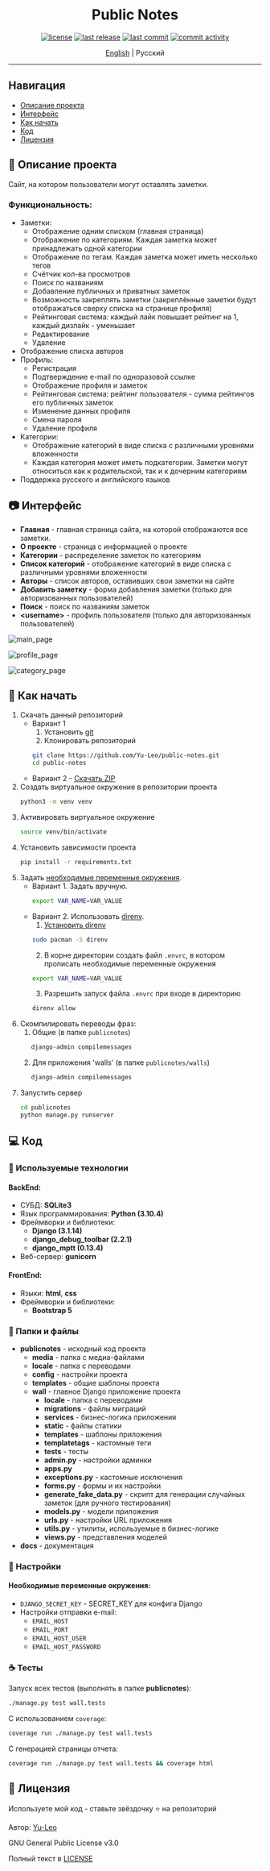 <h1 align="center"> Public Notes </h1>

<p align="center">
  <a href="https://github.com/Yu-Leo/public-notes/blob/main/LICENSE" target="_blank"> <img alt="license" src="https://img.shields.io/github/license/Yu-Leo/public-notes?style=for-the-badge&labelColor=090909"></a>
  <a href="https://github.com/Yu-Leo/public-notes/releases/latest" target="_blank"> <img alt="last release" src="https://img.shields.io/github/v/release/Yu-Leo/public-notes?style=for-the-badge&labelColor=090909"></a>
  <a href="https://github.com/Yu-Leo/public-notes/commits/main" target="_blank"> <img alt="last commit" src="https://img.shields.io/github/last-commit/Yu-Leo/public-notes?style=for-the-badge&labelColor=090909"></a>
  <a href="https://github.com/Yu-Leo/public-notes/graphs/contributors" target="_blank"> <img alt="commit activity" src="https://img.shields.io/github/commit-activity/m/Yu-Leo/public-notes?style=for-the-badge&labelColor=090909"></a>


<p align="center">
<a href="./PN_README.md">English</a> | Русский
</p>

<hr>

## Навигация

* [Описание проекта](#chapter-0)
* [Интерфейс](#chapter-1)
* [Как начать](#chapter-2)
* [Код](#chapter-3)
* [Лицензия](#chapter-5)

<a id="chapter-0"></a>

## :page_facing_up: Описание проекта

Сайт, на котором пользователи могут оставлять заметки.

### Функциональность:

- Заметки:
    - Отображение одним списком (главная страница)
    - Отображение по категориям. Каждая заметка может принадлежать одной категории
    - Отображение по тегам. Каждая заметка может иметь несколько тегов
    - Счётчик кол-ва просмотров
    - Поиск по названиям
    - Добавление публичных и приватных заметок
    - Возможность закреплять заметки (закреплённые заметки будут отображаться сверху списка на странице профиля)
    - Рейтинговая система: каждый лайк повышает рейтинг на 1, каждый дизлайк - уменьшает
    - Редактирование
    - Удаление
- Отображение списка авторов
- Профиль:
    - Регистрация
    - Подтверждение e-mail по одноразовой ссылке
    - Отображение профиля и заметок
    - Рейтинговая система: рейтинг пользователя - сумма рейтингов его публичных заметок
    - Изменение данных профиля
    - Смена пароля
    - Удаление профиля
- Категории:
    - Отображение категорий в виде списка с различными уровнями вложенности
    - Каждая категория может иметь подкатегории. Заметки могут относиться как к родительской, так и к дочерним
      категориям
- Поддержка русского и английского языков

<a id="chapter-1"></a>

## :camera: Интерфейс

- **Главная** - главная страница сайта, на которой отображаются все заметки.
- **О проекте** - страница с информацией о проекте
- **Категории** - распределение заметок по категориям
- **Список категорий** - отображение категорий в виде списка с различными уровнями вложенности
- **Авторы** - список авторов, оставивших свои заметки на сайте
- **Добавить заметку** - форма добавления заметки (только для авторизованных пользователей)
- **Поиск** - поиск по названиям заметок
- **\<username\>** - профиль пользователя (только для авторизованных пользователей)

![main_page](./docs/img/main_page.jpg)

![profile_page](./docs/img/profile_page.jpg)

![category_page](./docs/img/category_page.jpg)

<a id="chapter-2"></a>

## :hammer: Как начать

1. Скачать данный репозиторий
    * Вариант 1
        1. Установить [git](https://git-scm.com/download)
        2. Клонировать репозиторий
        ```bash
        git clone https://github.com/Yu-Leo/public-notes.git
        cd public-notes
        ```
    * Вариант 2 - [Скачать ZIP](https://github.com/Yu-Leo/public-notes/archive/refs/heads/main.zip)
2. Создать виртуальное окружение в репозитории проекта
    ```bash
    python3 -m venv venv
    ```
3. Активировать виртуальное окружение
    ```bash
    source venv/bin/activate
    ```
4. Установить зависимости проекта
    ```bash
    pip install -r requirements.txt
    ```
5. Задать [необходимые переменные окружения](#envvars).
    * Вариант 1.
      Задать вручную.
        ```bash
        export VAR_NAME=VAR_VALUE
        ```
    * Вариант 2.
      Использовать [direnv](https://direnv.net/).
        1. [Установить direnv](https://direnv.net/docs/installation.html)
        ```bash
        sudo pacman -S direnv
        ```
        2. В корне директории создать файл `.envrc`, в котором прописать необходимые переменные окружения
        ```bash
        export VAR_NAME=VAR_VALUE
        ```
        3. Разрешить запуск файла `.envrc` при входе в директорию
        ```bash
        direnv allow
        ```
6. Скомпилировать переводы фраз:
    1. Общие (в папке `publicnotes`)
    ```bash
       django-admin compilemessages
    ```
    2. Для приложения 'walls' (в папке `publicnotes/walls`)
    ```bash
       django-admin compilemessages
    ```
7. Запустить сервер
    ```bash
    cd publicnotes
    python manage.py runserver
    ```

<a id="chapter-3"></a>

## :computer: Код

### :wrench: Используемые технологии

#### BackEnd:

- СУБД: **SQLite3**
- Язык программирования: **Python (3.10.4)**
- Фреймворки и библиотеки:
    - **Django (3.1.14)**
    - **django_debug_toolbar (2.2.1)**
    - **django_mptt (0.13.4)**
- Веб-сервер: **gunicorn**

#### FrontEnd:

- Языки: **html**, **css**
- Фреймворки и библиотеки:
    - **Bootstrap 5**

### :file_folder: Папки и файлы

- **publicnotes** - исходный код проекта
    - **media** - папка с медиа-файлами
    - **locale** - папка с переводами
    - **config** - настройки проекта
    - **templates** - общие шаблоны проекта
    - **wall** - главное Django приложение проекта
        - **locale** - папка с переводами
        - **migrations** - файлы миграций
        - **services** - бизнес-логика приложения
        - **static** - файлы статики
        - **templates** - шаблоны приложения
        - **templatetags** - кастомные теги
        - **tests** - тесты
        - **admin.py** - настройки админки
        - **apps.py**
        - **exceptions.py** - кастомные исключения
        - **forms.py** - формы и их настройки
        - **generate_fake_data.py** - скрипт для генерации случайных заметок (для ручного тестирования)
        - **models.py** - модели приложения
        - **urls.py** - настройки URL приложения
        - **utils.py** - утилиты, используемые в бизнес-логике
        - **views.py** - представления моделей
- **docs** - документация

### :wrench: Настройки

<a id="envvars"></a>

#### Необходимые переменные окружения:

- `DJANGO_SECRET_KEY` - SECRET_KEY для конфига Django
- Настройки отправки e-mail:
    - `EMAIL_HOST`
    - `EMAIL_PORT`
    - `EMAIL_HOST_USER`
    - `EMAIL_HOST_PASSWORD`

### :coffee: Тесты

Запуск всех тестов (выполнять в папке **publicnotes**):

```bash
./manage.py test wall.tests
```

С использованием `coverage`:

```bash
coverage run ./manage.py test wall.tests
```

С генерацией страницы отчета:

```bash
coverage run ./manage.py test wall.tests && coverage html
```

<a id="chapter-5"></a>

## :open_hands: Лицензия

Используете мой код - ставьте звёздочку ⭐️ на репозиторий

Автор: [Yu-Leo](https://github.com/Yu-Leo)

GNU General Public License v3.0

Полный текст в [LICENSE](LICENSE)
